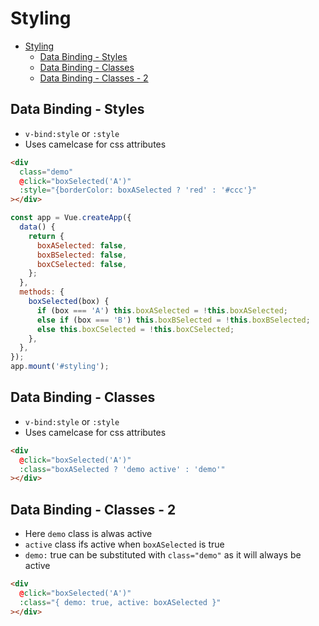 # Styling

- [Styling](#styling)
  - [Data Binding - Styles](#data-binding---styles)
  - [Data Binding - Classes](#data-binding---classes)
  - [Data Binding - Classes - 2](#data-binding---classes---2)

## Data Binding - Styles

- `v-bind:style` or `:style`
- Uses camelcase for css attributes

```html
<div
  class="demo"
  @click="boxSelected('A')"
  :style="{borderColor: boxASelected ? 'red' : '#ccc'}"
></div>
```

```js
const app = Vue.createApp({
  data() {
    return {
      boxASelected: false,
      boxBSelected: false,
      boxCSelected: false,
    };
  },
  methods: {
    boxSelected(box) {
      if (box === 'A') this.boxASelected = !this.boxASelected;
      else if (box === 'B') this.boxBSelected = !this.boxBSelected;
      else this.boxCSelected = !this.boxCSelected;
    },
  },
});
app.mount('#styling');
```

## Data Binding - Classes

- `v-bind:style` or `:style`
- Uses camelcase for css attributes

```html
<div
  @click="boxSelected('A')"
  :class="boxASelected ? 'demo active' : 'demo'"
></div>
```

## Data Binding - Classes - 2

- Here `demo` class is alwas active
- `active` class ifs active when `boxASelected` is true
- `demo:` true can be substituted with `class="demo"` as it will always be active

```html
<div
  @click="boxSelected('A')"
  :class="{ demo: true, active: boxASelected }"
></div>
```

